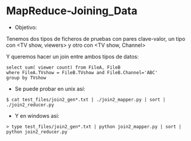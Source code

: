 # MapReduce-Joining_Data

* Objetivo:

Tenemos dos tipos de ficheros de pruebas con pares clave-valor, un tipo con \<TV show, viewers\> y otro con \<TV show, Channel\>

Y queremos hacer un join entre ambos tipos de datos:

```
select sum( viewer count) from FileA, FileB 
where FileA.TVshow = FileB.TVshow and FileB.Channel='ABC' 
group by TVshow
```

* Se puede probar en unix así:

```
$ cat test_files/join2_gen*.txt | ./join2_mapper.py | sort | ./join2_reducer.py
```
* Y en windows así:

```
> type test_files/join2_gen*.txt | python join2_mapper.py | sort | python join2_reducer.py
```
